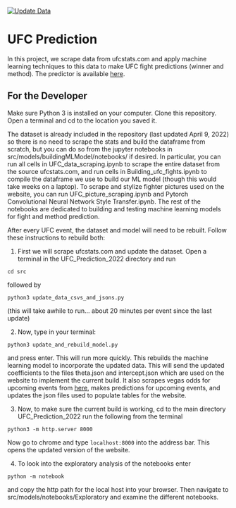 [![Update Data](https://github.com/alexchandler100/UFC_Prediction_2022/actions/workflows/update-data.yml/badge.svg)](https://github.com/alexchandler100/UFC_Prediction_2022/actions/workflows/update-data.yml)

# UFC Prediction

In this project, we scrape data from ufcstats.com and apply machine learning techniques to this data to make UFC fight predictions (winner and method). The predictor is available [here](https://alexchandler100.github.io/UFC_Prediction_2022/).

## For the Developer

Make sure Python 3 is installed on your computer. Clone this repository. Open a terminal and cd to the location you saved it.

The dataset is already included in the repository (last updated April 9, 2022) so there is no need to scrape the stats and build the dataframe from scratch, but you can do so from the jupyter notebooks in src/models/buildingMLModel/notebooks/ if desired. In particular, you can run all cells in UFC_data_scraping.ipynb to scrape the entire dataset from the source ufcstats.com, and run cells in Building_ufc_fights.ipynb to compile the dataframe we use to build our ML model (though this would take weeks on a laptop). To scrape and stylize fighter pictures used on the website, you can run UFC_picture_scraping.ipynb and Pytorch Convolutional Neural Network Style Transfer.ipynb. The rest of the notebooks are dedicated to building and testing machine learning models for fight and method prediction.

After every UFC event, the dataset and model will need to be rebuilt. Follow these instructions to rebuild both:

1. First we will scrape ufcstats.com and update the dataset. Open a terminal in the UFC_Prediction_2022 directory and run

```console
cd src
```

followed by

```console
python3 update_data_csvs_and_jsons.py
```

(this will take awhile to run... about 20 minutes per event since the last update)

2. Now, type in your terminal:
```console
python3 update_and_rebuild_model.py
```
and press enter. This will run more quickly. This rebuilds the machine learning model to incorporate the updated data. This will send the updated coefficients to the files theta.json and intercept.json which are used on the website to implement the current build. It also scrapes vegas odds for upcoming events from [here](https://bestfightodds.com), makes predictions for upcoming events, and updates the json files used to populate tables for the website.

3. Now, to make sure the current build is working, cd to the main directory UFC_Prediction_2022 run the following from the terminal

```console
python3 -m http.server 8000
```

Now go to chrome and type `localhost:8000` into the address bar. This opens the updated version of the website.

4. To look into the exploratory analysis of the notebooks enter

```
python -m notebook
```

and copy the http path for the local host into your browser. Then navigate to src/models/notebooks/Exploratory and examine the different notebooks.